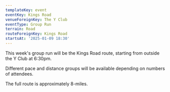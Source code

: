 ```yaml
---
templateKey: event
eventKey: Kings Road
venueForeignKey: The Y Club
eventType: Group Run
terrain: Road
routeForeignKey: Kings Road
startsAt: '2025-01-09 18:30'
---
```

This week's group run will be the Kings Road route,
starting from outside the Y Club at 6:30pm.

Different pace and distance groups will be available depending on
numbers of attendees.

The full route is approximately 8-miles.
